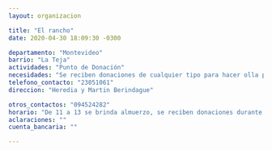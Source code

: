 ```yaml
---
layout: organizacion

title: "El rancho"
date: 2020-04-30 18:09:30 -0300

departamento: "Montevideo"
barrio: "La Teja"
actividades: "Punto de Donación"
necesidades: "Se reciben donaciones de cualquier tipo para hacer olla popular"
telefono_contacto: "23051061"
direccion: "Heredia y Martin Berindague"

otros_contactos: "094524282"
horario: "De 11 a 13 se brinda almuerzo, se reciben donaciones durante el día"
aclaraciones: ""
cuenta_bancaria: ""

---
```

